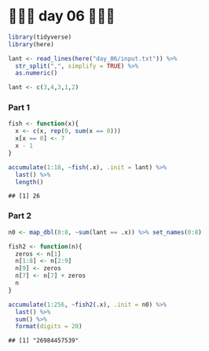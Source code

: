 🎄🎄🎄 day 06 🎄🎄🎄
================

``` r
library(tidyverse)
library(here)

lant <- read_lines(here("day_06/input.txt")) %>% 
  str_split(",", simplify = TRUE) %>% 
  as.numeric()

lant <- c(3,4,3,1,2)
```

### Part 1

``` r
fish <- function(x){
  x <- c(x, rep(9, sum(x == 0)))
  x[x == 0] <- 7
  x - 1
}

accumulate(1:18, ~fish(.x), .init = lant) %>% 
  last() %>% 
  length()
```

    ## [1] 26

### Part 2

``` r
n0 <- map_dbl(0:8, ~sum(lant == .x)) %>% set_names(0:8)

fish2 <- function(n){
  zeros <- n[1]
  n[1:8] <- n[2:9]
  n[9] <- zeros
  n[7] <- n[7] + zeros
  n
}

accumulate(1:256, ~fish2(.x), .init = n0) %>%
  last() %>% 
  sum() %>%
  format(digits = 20)
```

    ## [1] "26984457539"
